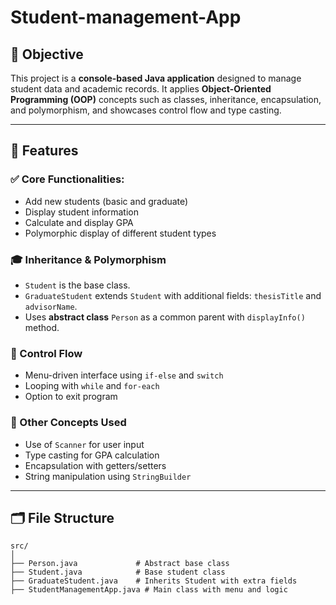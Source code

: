 # Student-management-App


## 📌 Objective

This project is a **console-based Java application** designed to manage student data and academic records. It applies **Object-Oriented Programming (OOP)** concepts such as classes, inheritance, encapsulation, and polymorphism, and showcases control flow and type casting.

---

## 🚀 Features

### ✅ Core Functionalities:
- Add new students (basic and graduate)
- Display student information
- Calculate and display GPA
- Polymorphic display of different student types

### 🎓 Inheritance & Polymorphism
- `Student` is the base class.
- `GraduateStudent` extends `Student` with additional fields: `thesisTitle` and `advisorName`.
- Uses **abstract class** `Person` as a common parent with `displayInfo()` method.

### 🔁 Control Flow
- Menu-driven interface using `if-else` and `switch`
- Looping with `while` and `for-each`
- Option to exit program

### 🧠 Other Concepts Used
- Use of `Scanner` for user input
- Type casting for GPA calculation
- Encapsulation with getters/setters
- String manipulation using `StringBuilder`

---

## 🗂️ File Structure

```plaintext
src/
│
├── Person.java             # Abstract base class
├── Student.java            # Base student class
├── GraduateStudent.java    # Inherits Student with extra fields
├── StudentManagementApp.java # Main class with menu and logic

